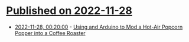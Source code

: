 # [Published on 2022-11-28](index.md)

* [2022-11-28, 00:20:00](https://soylentnews.org/article.pl?sid=22/11/27/0125207&from=rss) - [Using and Arduino to Mod a Hot-Air Popcorn Popper into a Coffee Roaster](https://soylentnews.org/article.pl?sid=22/11/27/0125207&from=rss)
